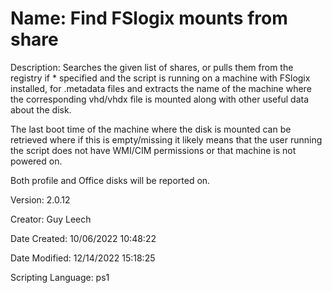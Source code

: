 ﻿# Name: Find FSlogix mounts from share

Description: Searches the given list of shares, or pulls them from the registry if * specified and the script is running on a machine with FSlogix installed, for .metadata files and extracts the name of the machine where the corresponding vhd/vhdx file is mounted along with other useful data about the disk.

The last boot time of the machine where the disk is mounted can be retrieved where if this is empty/missing it likely means that the user running the script does not have WMI/CIM permissions or that machine is not powered on. 

Both profile and Office disks will be reported on.

Version: 2.0.12

Creator: Guy Leech

Date Created: 10/06/2022 10:48:22

Date Modified: 12/14/2022 15:18:25

Scripting Language: ps1

